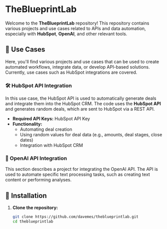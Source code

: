 # TheBlueprintLab

Welcome to the **TheBlueprintLab** repository! This repository contains various projects and use cases related to APIs and data automation, especially with **HubSpot**, **OpenAI**, and other relevant tools.

## 🚀 Use Cases

Here, you'll find various projects and use cases that can be used to create automated workflows, integrate data, or develop API-based solutions. Currently, use cases such as HubSpot integrations are covered.

### 🛠️ HubSpot API Integration

In this use case, the HubSpot API is used to automatically generate deals and integrate them into the HubSpot CRM. The code uses the **HubSpot API** and generates random deals, which are sent to HubSpot via a REST API.

- **Required API Keys:** HubSpot API Key
- **Functionality:**
  - Automating deal creation
  - Using random values for deal data (e.g., amounts, deal stages, close dates)
  - Integration with HubSpot CRM

### 🧠 OpenAI API Integration

This section describes a project for integrating the OpenAI API. The API is used to automate specific text processing tasks, such as creating text content or performing analyses.

## 🔧 Installation

1. **Clone the repository:**
   ```bash
   git clone https://github.com/davemes/theblueprintlab.git
   cd theblueprintlab
